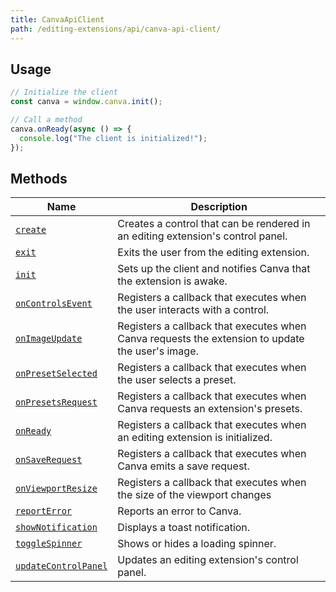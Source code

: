 ```yaml
---
title: CanvaApiClient
path: /editing-extensions/api/canva-api-client/
---
```


## Usage

```javascript
// Initialize the client
const canva = window.canva.init();

// Call a method
canva.onReady(async () => {
  console.log("The client is initialized!");
});
```

## Methods

| Name                                                               | Description                                                                                      |
| ------------------------------------------------------------------ | ------------------------------------------------------------------------------------------------ |
| [`create`](./canva-api-client/create.md)                           | Creates a control that can be rendered in an editing extension's control panel.                  |
| [`exit`](./canva-api-client/exit.md)                               | Exits the user from the editing extension.                                                       |
| [`init`](./canva-api-client/init.md)                               | Sets up the client and notifies Canva that the extension is awake.                               |
| [`onControlsEvent`](./canva-api-client/on-controls-event.md)       | Registers a callback that executes when the user interacts with a control.                       |
| [`onImageUpdate`](./canva-api-client/on-image-update.md)           | Registers a callback that executes when Canva requests the extension to update the user's image. |
| [`onPresetSelected`](./canva-api-client/on-preset-selected.md)     | Registers a callback that executes when the user selects a preset.                               |
| [`onPresetsRequest`](./canva-api-client/on-presets-request.md)     | Registers a callback that executes when Canva requests an extension's presets.                   |
| [`onReady`](./canva-api-client/on-ready.md)                        | Registers a callback that executes when an editing extension is initialized.                     |
| [`onSaveRequest`](./canva-api-client/on-save-request.md)           | Registers a callback that executes when Canva emits a save request.                              |
| [`onViewportResize`](./canva-api-client/on-viewport-resize.md)     | Registers a callback that executes when the size of the viewport changes                         |
| [`reportError`](./canva-api-client/report-error.md)                | Reports an error to Canva.                                                                       |
| [`showNotification`](./canva-api-client/show-notification.md)      | Displays a toast notification.                                                                   |
| [`toggleSpinner`](./canva-api-client/toggle-spinner.md)            | Shows or hides a loading spinner.                                                                |
| [`updateControlPanel`](./canva-api-client/update-control-panel.md) | Updates an editing extension's control panel.                                                    |

